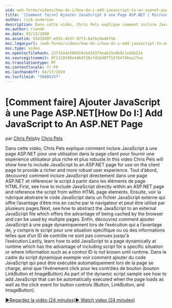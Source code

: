 ```yaml
---
uid: web-forms/videos/how-do-i/how-do-i-add-javascript-to-an-aspnet-page
title: '[Comment faire] Ajouter JavaScript à une Page ASP.NET | Microsoft Docs'
author: rick-anderson
description: Dans cette vidéo, Chris Pels explique comment inclure JavaScript à une page ASP.NET pour une utilisation dans la page client pour fournir une expérience utilisateur plus riche et plus robuste...
ms.author: riande
ms.date: 03/13/2008
ms.assetid: 55439d0f-e555-4537-97f3-0a7bc0a4bf5b
msc.legacyurl: /web-forms/videos/how-do-i/how-do-i-add-javascript-to-an-aspnet-page
msc.type: video
ms.openlocfilehash: 23f1544e500424cbd3437deab15e9b9c1c68b21e
ms.sourcegitcommit: 0f1119340e4464720cfd16d0ff15764746ea1fea
ms.translationtype: MT
ms.contentlocale: fr-FR
ms.lasthandoff: 04/17/2019
ms.locfileid: "59405337"
---
```

# <a name="how-do-i-add-javascript-to-an-aspnet-page"></a><span data-ttu-id="f5f9e-103">[Comment faire] Ajouter JavaScript à une Page ASP.NET</span><span class="sxs-lookup"><span data-stu-id="f5f9e-103">[How Do I:] Add JavaScript to An ASP.NET Page</span></span>

<span data-ttu-id="f5f9e-104">par [Chris Pels](https://twitter.com/chrispels)</span><span class="sxs-lookup"><span data-stu-id="f5f9e-104">by [Chris Pels](https://twitter.com/chrispels)</span></span>

<span data-ttu-id="f5f9e-105">Dans cette vidéo, Chris Pels explique comment inclure JavaScript à une page ASP.NET pour une utilisation dans la page client pour fournir une expérience utilisateur plus riche et plus robuste.</span><span class="sxs-lookup"><span data-stu-id="f5f9e-105">In this video Chris Pels will show how to include JavaScript to an ASP.NET page for use on the client page to provide a richer and more robust user experience.</span></span> <span data-ttu-id="f5f9e-106">Tout d’abord, découvrez comment inclure JavaScript directement dans une page ASP.NET et référencer le script à partir dans les éléments de page HTML.</span><span class="sxs-lookup"><span data-stu-id="f5f9e-106">First, see how to include JavaScript directly within an ASP.NET page and reference the script from within HTML page elements.</span></span> <span data-ttu-id="f5f9e-107">Ensuite, voir la rubrique abstraire le code JavaScript dans un fichier JavaScript externe qui offre l’avantage d’être mis en cache par le navigateur et peut être utilisé par plusieurs pages.</span><span class="sxs-lookup"><span data-stu-id="f5f9e-107">Next, see how to abstract the JavaScript to an external JavaScript file which offers the advantage of being cached by the browser and can be used by multiple pages.</span></span> <span data-ttu-id="f5f9e-108">Enfin, découvrez comment ajouter JavaScript à une page dynamiquement lors de l’exécution qui a l’avantage de, y compris le script pour une situation spécifique ou où des informations telles que d’un ID de contrôle ne sont pas connues jusqu'à l’exécution.</span><span class="sxs-lookup"><span data-stu-id="f5f9e-108">Lastly, learn how to add JavaScript to a page dynamically at runtime which has the advantage of including script for a specific situation or where information such as a control ID is not known until runtime.</span></span> <span data-ttu-id="f5f9e-109">Dans le cadre du script dynamique exemple voir comment ajouter du code JavaScript qui peut être exécutée automatiquement lors de la page se charge, ainsi que l’événement click pour les contrôles de bouton (bouton LinkButton et ImageButton).</span><span class="sxs-lookup"><span data-stu-id="f5f9e-109">As part of the dynamic script sample see how to add JavaScript that can be automatically executed when the page loads as well as the click event for button controls (Button, LinkButton, and ImageButton).</span></span>

[<span data-ttu-id="f5f9e-110">&#9654;Regardez la vidéo (24 minutes)</span><span class="sxs-lookup"><span data-stu-id="f5f9e-110">&#9654; Watch video (24 minutes)</span></span>](https://channel9.msdn.com/Blogs/ASP-NET-Site-Videos/how-do-i-add-javascript-to-an-aspnet-page)

